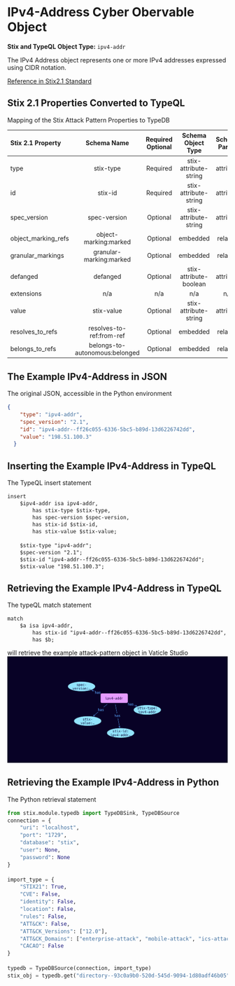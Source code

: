 # IPv4-Address Cyber Obervable Object

**Stix and TypeQL Object Type:**  `ipv4-addr`

The IPv4 Address object represents one or more IPv4 addresses expressed using CIDR notation.

[Reference in Stix2.1 Standard](https://docs.oasis-open.org/cti/stix/v2.1/os/stix-v2.1-os.html#_ki1ufj1ku8s0)
## Stix 2.1 Properties Converted to TypeQL
Mapping of the Stix Attack Pattern Properties to TypeDB

|  Stix 2.1 Property    |           Schema Name             | Required  Optional  |      Schema Object Type | Schema Parent  |
|:--------------------|:--------------------------------:|:------------------:|:------------------------:|:-------------:|
|  type                 |            stix-type              |      Required       |  stix-attribute-string    |   attribute    |
|  id                   |             stix-id               |      Required       |  stix-attribute-string    |   attribute    |
|  spec_version         |           spec-version            |      Optional       |  stix-attribute-string    |   attribute    |
|  object_marking_refs  |      object-marking:marked        |      Optional       |   embedded     |relation |
|  granular_markings    |     granular-marking:marked       |      Optional       |   embedded     |relation |
| defanged |defanged |      Optional       |stix-attribute-boolean |   attribute    |
|  extensions           |               n/a                 |        n/a          |           n/a             |      n/a       |
| value |stix-value |      Optional       |  stix-attribute-string    |   attribute    |
| resolves_to_refs |resolves-to-ref:from-ref |      Optional       |   embedded     |relation |
| belongs_to_refs |belongs-to-autonomous:belonged |      Optional       |   embedded     |relation |

## The Example IPv4-Address in JSON
The original JSON, accessible in the Python environment
```json
{
    "type": "ipv4-addr",  
    "spec_version": "2.1",  
    "id": "ipv4-addr--ff26c055-6336-5bc5-b89d-13d6226742dd",
    "value": "198.51.100.3"  
  }
```


## Inserting the Example IPv4-Address in TypeQL
The TypeQL insert statement
```typeql
insert 
    $ipv4-addr isa ipv4-addr,
        has stix-type $stix-type,
        has spec-version $spec-version,
        has stix-id $stix-id,
        has stix-value $stix-value;
    
    $stix-type "ipv4-addr";
    $spec-version "2.1";
    $stix-id "ipv4-addr--ff26c055-6336-5bc5-b89d-13d6226742dd";
    $stix-value "198.51.100.3";
```

## Retrieving the Example IPv4-Address in TypeQL
The typeQL match statement

```typeql
match
    $a isa ipv4-addr,
        has stix-id "ipv4-addr--ff26c055-6336-5bc5-b89d-13d6226742dd",
        has $b;
```


will retrieve the example attack-pattern object in Vaticle Studio
![IPv4-Address Example](./img/ipv4-addr.png)

## Retrieving the Example IPv4-Address  in Python
The Python retrieval statement

```python
from stix.module.typedb import TypeDBSink, TypeDBSource
connection = {
    "uri": "localhost",
    "port": "1729",
    "database": "stix",
    "user": None,
    "password": None
}

import_type = {
    "STIX21": True,
    "CVE": False,
    "identity": False,
    "location": False,
    "rules": False,
    "ATT&CK": False,
    "ATT&CK_Versions": ["12.0"],
    "ATT&CK_Domains": ["enterprise-attack", "mobile-attack", "ics-attack"],
    "CACAO": False
}

typedb = TypeDBSource(connection, import_type)
stix_obj = typedb.get("directory--93c0a9b0-520d-545d-9094-1d80adf46b05")
```

